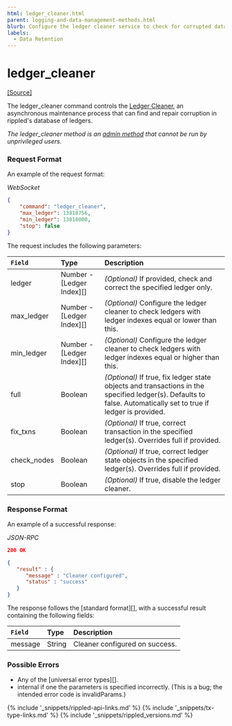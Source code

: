 ```yaml
---
html: ledger_cleaner.html
parent: logging-and-data-management-methods.html
blurb: Configure the ledger cleaner service to check for corrupted data.
labels:
  - Data Retention
---
```

# ledger_cleaner
[[Source]](https://github.com/ripple/rippled/blob/df54b47cd0957a31837493cd69e4d9aade0b5055/src/ripple/rpc/handlers/LedgerCleaner.cpp "Source")

The <span class="code-snippet">ledger_cleaner</span> command controls the [Ledger Cleaner](https://github.com/ripple/rippled/blob/f313caaa73b0ac89e793195dcc2a5001786f916f/src/ripple/app/ledger/README.md#the-ledger-cleaner), an asynchronous maintenance process that can find and repair corruption in <span class="code-snippet">rippled</span>'s database of ledgers.

_The <span class="code-snippet">ledger_cleaner</span> method is an [admin method](admin-api-methods.html) that cannot be run by unprivileged users._

### Request Format
An example of the request format:

<!-- MULTICODE_BLOCK_START -->

*WebSocket*

```json
{
    "command": "ledger_cleaner",
    "max_ledger": 13818756,
    "min_ledger": 13818000,
    "stop": false
}
```

<!-- MULTICODE_BLOCK_END -->

The request includes the following parameters:

| `Field`       | Type                      | Description                      |
|:--------------|:--------------------------|:---------------------------------|
| <span class="code-snippet">ledger</span>      | Number - [Ledger Index][] | _(Optional)_ If provided, check and correct the specified ledger only. |
| <span class="code-snippet">max_ledger</span>  | Number - [Ledger Index][] | _(Optional)_ Configure the ledger cleaner to check ledgers with ledger indexes equal or lower than this. |
| <span class="code-snippet">min_ledger</span>  | Number - [Ledger Index][] | _(Optional)_ Configure the ledger cleaner to check ledgers with ledger indexes equal or higher than this. |
| <span class="code-snippet">full</span>        | Boolean                   | _(Optional)_ If true, fix ledger state objects and transactions in the specified ledger(s). Defaults to false. Automatically set to <span class="code-snippet">true</span> if <span class="code-snippet">ledger</span> is provided. |
| <span class="code-snippet">fix_txns</span>    | Boolean                   | _(Optional)_ If true, correct transaction in the specified ledger(s). Overrides <span class="code-snippet">full</span> if provided. |
| <span class="code-snippet">check_nodes</span> | Boolean                   | _(Optional)_ If true, correct ledger state objects in the specified ledger(s). Overrides <span class="code-snippet">full</span> if provided. |
| <span class="code-snippet">stop</span>        | Boolean                   | _(Optional)_ If true, disable the ledger cleaner. |

### Response Format

An example of a successful response:

<!-- MULTICODE_BLOCK_START -->

*JSON-RPC*

```json
200 OK

{
   "result" : {
      "message" : "Cleaner configured",
      "status" : "success"
   }
}

```

<!-- MULTICODE_BLOCK_END -->

The response follows the [standard format][], with a successful result containing the following fields:

| `Field`   | Type   | Description                      |
|:----------|:-------|:---------------------------------|
| <span class="code-snippet">message</span> | String | <span class="code-snippet">Cleaner configured</span> on success. |

### Possible Errors

* Any of the [universal error types][].
* <span class="code-snippet">internal</span> if one the parameters is specified incorrectly. (This is a bug; the intended error code is <span class="code-snippet">invalidParams</span>.)

<!--{# common link defs #}-->
{% include '_snippets/rippled-api-links.md' %}
{% include '_snippets/tx-type-links.md' %}
{% include '_snippets/rippled_versions.md' %}
